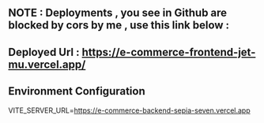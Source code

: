 ## NOTE : Deployments , you see in  Github are blocked by cors by me , use this link below : 
## Deployed Url : https://e-commerce-frontend-jet-mu.vercel.app/

## Environment Configuration
VITE_SERVER_URL=https://e-commerce-backend-sepia-seven.vercel.app


